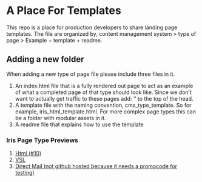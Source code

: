 # A Place For Templates 
This repo is a place for production developers to share landing page templates. The file are organized by, content management system > type of page > Example + template + readme. 

## Adding a new folder
When adding a new type of page file please include three files in it. 
  1.  An index.html file that is a fully rendered out page to act as an example of what a completed page of that type should look like. Since we don’t want to actually get traffic to these pages add: ‘<META NAME="ROBOTS" CONTENT="NOINDEX, NOFOLLOW">’ to the top of the head. 
  2.  A template file with the naming convention, cms_type_template. So for example, iris_html_template.html. For more complex page types this can be a folder with modular assets in it. 
  3.  A readme file that explains how to use the template


### Iris Page Type Previews
1. <a href="https://productiondev.github.io/templates/iris/HTML" target="_blank">Html (#10)</a>
2. <a href="https://productiondev.github.io/templates/iris/VSL" target="_blank">VSL</a>
3. <a href="https://pro.agorafinancial.com/p/LIR_DM_glitch_panela_1117/DLIRTBW1/?h=true" target="_blank">Direct Mail (not github hosted because it needs a promocode for testing)</a>
